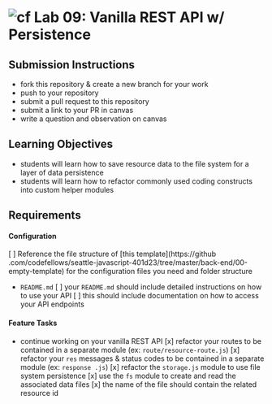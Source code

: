 ![cf](https://i.imgur.com/7v5ASc8.png) Lab 09: Vanilla REST API w/ Persistence
======

## Submission Instructions
  * fork this repository & create a new branch for your work
  * push to your repository
  * submit a pull request to this repository
  * submit a link to your PR in canvas
  * write a question and observation on canvas

## Learning Objectives  
* students will learn how to save resource data to the file system for a layer of data persistence
* students will learn how to refactor commonly used coding constructs into custom helper modules

## Requirements

#### Configuration
[ ] Reference the file structure of [this template](https://github
.com/codefellows/seattle-javascript-401d23/tree/master/back-end/00-empty-template) for the configuration files you need and folder structure
* `README.md`
  [ ] your `README.md` should include detailed instructions on how to use your API
  [ ]  this should include documentation on how to access your API endpoints

#### Feature Tasks
* continue working on your vanilla REST API
[x] refactor your routes to be contained in a separate module (ex: `route/resource-route.js`)
[x] refactor your `res` messages & status codes to be contained in a separate module (ex: `response
.js`)
[x] refactor the `storage.js` module to use file system persistence
[x] use the `fs` module to create and read the associated data files
[x] the name of the file should contain the related resource id